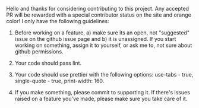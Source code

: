 Hello and thanks for considering contributing to this project. Any accepted PR will be rewarded with a special contributor status on the site and orange color!
I only have the following guidelines:

1. Before working on a feature, a) make sure its an open, not "suggested" issue on the github issue page and b) it is unassigned. If you start working on
	something, assign it to yourself, or ask me to, not sure about github permissions.

2. Your code should pass lint.

3. Your code should use prettier with the following options: use-tabs - true, single-quote - true, print-width: 160.

4. If you make something, please commit to supporting it. If there's issues raised on a feature you've made, please make sure you take care of it.
